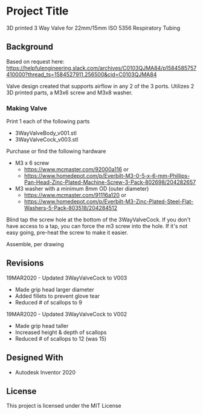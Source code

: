 # Project Title

3D printed 3 Way Valve for 22mm/15mm ISO 5356 Respiratory Tubing

## Background

Based on request here: https://helpfulengineering.slack.com/archives/C0103QJMA84/p1584585757410000?thread_ts=1584527911.256500&cid=C0103QJMA84

Valve design created that supports airflow in any 2 of the 3 ports. Utilizes 2 3D printed parts, a M3x6 screw and M3x8 washer.


### Making Valve

Print 1 each of the following parts

* 3WayValveBody_v001.stl
* 3WayValveCock_v003.stl

Purchase or find the following hardware

* M3 x 6 screw
     * https://www.mcmaster.com/92000a116
     or
     * https://www.homedepot.com/p/Everbilt-M3-0-5-x-6-mm-Phillips-Pan-Head-Zinc-Plated-Machine-Screw-3-Pack-802698/204282657
* M3 washer with a minimum 8mm OD (outer diameter) 
     * https://www.mcmaster.com/91116a120
     or
     * https://www.homedepot.com/p/Everbilt-M3-Zinc-Plated-Steel-Flat-Washers-5-Pack-803518/204284512

Blind tap the screw hole at the bottom of the 3WayValveCock. If you don't have access to a tap, you can force the m3 screw into the hole. If it's not easy going, pre-heat the screw to make it easier.

Assemble, per drawing

## Revisions
19MAR2020 - Updated 3WayValveCock to V003
* Made grip head larger diameter
* Added fillets to prevent glove tear
* Reduced # of scallops to 9


19MAR2020 - Updated 3WayValveCock to V002
* Made grip head taller
* Increased height & depth of scallops
* Reduced # of scallops to 12 (was 15)

## Designed With

* Autodesk Inventor 2020

## License

This project is licensed under the MIT License

